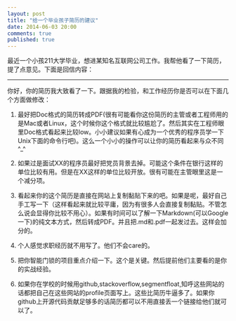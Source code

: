 ```yaml
---
layout: post
title: "给一个毕业孩子简历的建议"
date: 2014-06-03 20:00
comments: true
published: true
---
```


最近一个小孩211大学毕业，想进某知名互联网公司工作。我帮他看了一下简历，提了点意见。下面是回信内容：

----

你好，你的简历我大致看了一下。跟据我的检验，和工作经历你是否可以在下面几个方面做修改：

1. 最好把Doc格式的简历转成PDF(很有可能看你这份简历的主管或者工程师用的是Mac或者Linux，这个时候你这个格式就比较尴尬了。然后其实在工程师眼里Doc格式看起来比较low。小小建议如果有心成为一个优秀的程序员学一下Unix下面的命令行吧)。这么一个小小的操作可以让你的简历看起来与众不同^_^

2. 如果过是面试XX的程序员最好把党员背景去掉。可能这个条件在银行这样的单位比较有用。但是在XX这样的单位比较开放。很有可能在主管眼里这是一个减分项。

3. 看起来你的这个简历是直接在网站上复制黏贴下来的吧。如果是呢，最好自己手工写一下（这样看起来就比较平庸，因为有很多人会直接复制黏贴。不管怎么说会显得你比较不用心）。如果有时间可以了解一下Markdown(可以Google一下)的纯文本方式，然后转成PDF。并且把.md和.pdf一起发过去。这样会加分的。

4. 个人感觉求职经历就不用写了。他们不会care的。

5. 把你智能门锁的项目重点介绍一下。这个是关键。然后提前他们主要看的是你的实战经验。

6. 如果你在学校的时候用github,stackoverflow,segmentfloat,知呼这些网站的话都把自己在这些网站的profile页面写上。这些比简历牛逼多了。如果你github上开源代码贡献足够多的话简历都可以不用直接丢一个链接给他们就可以了。